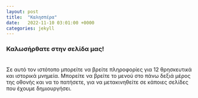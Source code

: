 ```yaml
---
layout: post
title:  "Καλησπέρα"
date:   2022-11-10 03:01:00 +0000
categories: jekyll
---
```


### Καλωσήρθατε στην σελίδα μας!<br><br>
Σε αυτό τον ιστότοπο μπορείτε να βρείτε πληροφορίες για 12 θρησκευτικά και ιστορικά μνημεία. Μπορείτε να βρείτε το μενού στο πάνω δεξιά μέρος της οθονής και να το πατήσετε, για να μετακινηθείτε σε κάποιες σελίδες που έχουμε δημιουργήσει. 

